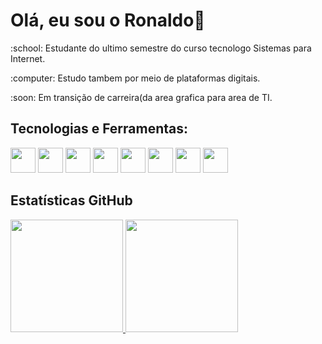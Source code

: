 <h1>Olá, eu sou o Ronaldo👋</h1>

<!--
**orlandoseven/orlandoseven** is a ✨ _special_ ✨ repository because its `README.md` (this file) appears on your GitHub profile.

Here are some ideas to get you started:

- 🔭 I’m currently working on ...
- 🌱 I’m currently learning ...
- 👯 I’m looking to collaborate on ...
- 🤔 I’m looking for help with ...
- 💬 Ask me about ...
- 📫 How to reach me: ...
- 😄 Pronouns: ...
- ⚡ Fun fact: ...
-->
<p>:school: Estudante do ultimo semestre do curso tecnologo Sistemas para Internet.</p>
<p>:computer: Estudo tambem por meio de plataformas digitais.</p>
<p>:soon: Em transição de carreira(da area grafica para area de TI.</p>
<h2>Tecnologias e Ferramentas:</h2>
<p>
  <img src="https://cdn.jsdelivr.net/gh/devicons/devicon@latest/icons/bootstrap/bootstrap-original.svg" width="40" height="40"/>
   <img src="https://cdn.jsdelivr.net/gh/devicons/devicon@latest/icons/css3/css3-original.svg" width="40" height="40"/>
     <img src="https://cdn.jsdelivr.net/gh/devicons/devicon@latest/icons/git/git-original.svg" width="40" height="40"/>
       <img src="https://cdn.jsdelivr.net/gh/devicons/devicon@latest/icons/html5/html5-original.svg" width="40" height="40"/>
         <img src="https://cdn.jsdelivr.net/gh/devicons/devicon@latest/icons/javascript/javascript-original.svg" width="40" height="40"/>
           <img src="https://cdn.jsdelivr.net/gh/devicons/devicon@latest/icons/linux/linux-original.svg" width="40" height="40"/>
             <img src="https://cdn.jsdelivr.net/gh/devicons/devicon@latest/icons/react/react-original.svg" width="40" height="40"/>
             <img src="https://cdn.jsdelivr.net/gh/devicons/devicon@latest/icons/postgresql/postgresql-original.svg" width="40" height="40"/>
</p>
<h2>Estatísticas GitHub</h2>
<div>
<a href="https://github.com/orlandoseven">
<img loading="lazy" height="180em" src="https://github-readme-stats.vercel.app/api/top-langs/?username=orlandoseven&layout=compact&langs_count=7&theme=gruvbox"/>
  
<img loading="lazy" height="180em" src="https://github-readme-stats.vercel.app/api?username=orlandoseven&show_icons=true&theme=gruvbox&include_all_commits=true&count_private=true"/>

</div>

